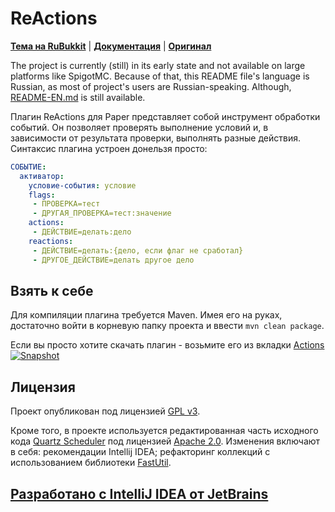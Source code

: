 # ReActions
[**Тема на RuBukkit**](http://rubukkit.org/threads/165857/) | [**Документация**](https://github.com/imDaniX/ReActions/wiki) | [**Оригинал**](https://github.com/Redolith/ReActions)

The project is currently (still) in its early state and not available on large platforms like SpigotMC. Because of that,
this README file's language is Russian, as most of project's users are Russian-speaking. Although, 
[README-EN.md](README-EN.md) is still available.

Плагин ReActions для Paper представляет собой инструмент обработки событий. Он позволяет проверять выполнение условий и,
в зависимости от результата проверки, выполнять разные действия. Синтаксис плагина устроен донельзя просто:
```yaml
СОБЫТИЕ:
  активатор:
    условие-события: условие
    flags:
     - ПРОВЕРКА=тест
     - ДРУГАЯ_ПРОВЕРКА=тест:значение
    actions:
     - ДЕЙСТВИЕ=делать:дело
    reactions:
     - ДЕЙСТВИЕ=делать:{дело, если флаг не сработал}
     - ДРУГОЕ_ДЕЙСТВИЕ=делать другое дело
```

## Взять к себе

Для компиляции плагина требуется Maven. Имея его на руках, достаточно войти в корневую папку проекта и ввести `mvn clean package`.

Если вы просто хотите скачать плагин - возьмите его из вкладки [Actions ![Snapshot](https://github.com/imDaniX/ReActions/workflows/Java%20CI/badge.svg)](https://github.com/imDaniX/ReActions/actions)

## Лицензия

Проект опубликован под лицензией [GPL v3](LICENSE.md).

Кроме того, в проекте используется редактированная часть исходного кода 
[Quartz Scheduler](https://github.com/quartz-scheduler/quartz) под лицензией 
[Apache 2.0](https://www.apache.org/licenses/LICENSE-2.0). Изменения включают в себя: рекомендации Intellij IDEA; 
рефакторинг коллекций с использованием библиотеки [FastUtil](https://fastutil.di.unimi.it/).

## [Разработано с IntelliJ IDEA от JetBrains](https://www.jetbrains.com/)
